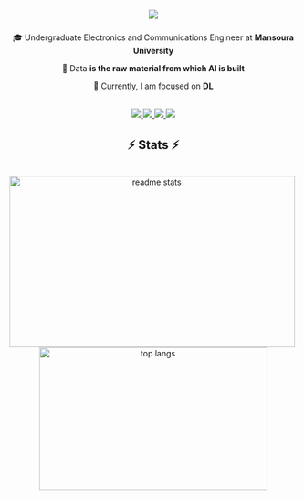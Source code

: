 <h1 align="center">
    <img src="https://readme-typing-svg.herokuapp.com/?font=Righteous&size=35&center=true&vCenter=true&width=600&height=90&duration=6000&lines=Hello!+👋;+I'm+Ahmed!;" />
</h1>

<h3 align="center"></h3>

<div align="center">
 
 🎓 Undergraduate Electronics and Communications Engineer at **Mansoura University**

 💬 Data **is the raw material from which AI is built**
 
 🧠 Currently, I am focused on **DL**

 </div>

<br/>

 <div align="center"> 
<a href="mailto:ahmednabilsalme8@gmail.com" target="_blank">
    <img src="https://img.shields.io/badge/Gmail-blank?style=for-the-badge&logo=Gmail&logoColor=%23003f5c&labelColor=white&color=%23476f95"/>
  </a>
  <a href="https://twitter.com/ahmedna00647235" target="_blank">
    <img src="https://img.shields.io/badge/Twitter-blank?style=for-the-badge&logo=X&logoColor=red&labelColor=%232a2a2e&color=red"/>
  </a>
  <a href="https://www.linkedin.com/in/ahmed-nabil-4b0180263" target="_blank">
    <img src="https://img.shields.io/badge/LinkedIn-0077B5?style=for-the-badge&logo=linkedin&logoColor=white" target="_blank" />
  </a>
  <a href="https://www.facebook.com/ahmed.salm.167189" target="_blank">
     <img src="https://img.shields.io/badge/Facebook-blank?style=for-the-badge&logo=facebook&logoColor=white&labelColor=%232a2a2e&color=white"/> 
  </a>
</div>
    
<h2 align="center">⚡ Stats ⚡</h2>
<br>
<div align=center>
  <img height=300 width=500 align="left" src="https://github-readme-stats-salesp07.vercel.app/api?username=A-A7med-i&count_private=true&show_icons=true&theme=react&rank_icon=github&border_radius=10" alt="readme stats" />
  <br/>
  <img width=400 height=250 align="center" src="https://github-readme-stats-salesp07.vercel.app/api/top-langs/?username=A-A7med-i&hide=HTML&langs_count=8&layout=compact&theme=react&border_radius=10&size_weight=0.5&count_weight=0.5&exclude_repo=github-readme-stats" alt="top langs" />
</div>
